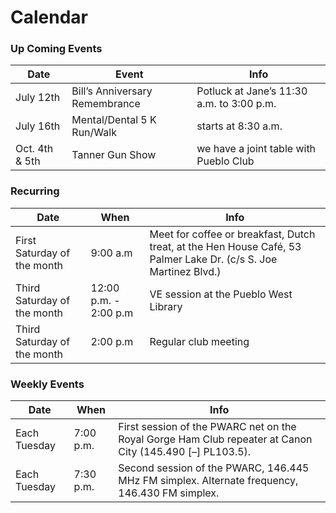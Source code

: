 Calendar
======

### Up Coming Events ###

|Date|Event|Info|
|-----|----|----|
|July 12th | Bill’s Anniversary Remembrance |  Potluck at Jane’s 11:30 a.m. to 3:00 p.m.
|July 16th | Mental/Dental 5 K Run/Walk | starts at 8:30 a.m.
|Oct. 4th & 5th | Tanner Gun Show | we have a joint table with Pueblo Club

### Recurring ###
|Date|When|Info|
|-----|----|----|
|First Saturday of the month|9:00 a.m|Meet for coffee or breakfast, Dutch treat,  at the Hen House Café, 53 Palmer Lake Dr. (c/s S. Joe Martinez Blvd.)|
|Third Saturday of the month|12:00 p.m. - 2:00 p.m|VE session at the Pueblo West Library|
|Third Saturday of the month|2:00 p.m|Regular club meeting|

### Weekly Events ###
|Date|When|Info|
|-----|----|----|
|Each Tuesday|7:00 p.m.|First session of the PWARC net on the Royal Gorge Ham Club repeater at Canon City (145.490 [–] PL103.5).|
|Each Tuesday|7:30 p.m.|Second session of the PWARC, 146.445 MHz FM simplex. Alternate frequency, 146.430 FM simplex.|
